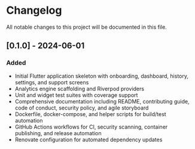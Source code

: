 # Changelog

All notable changes to this project will be documented in this file.

## [0.1.0] - 2024-06-01
### Added
- Initial Flutter application skeleton with onboarding, dashboard, history, settings, and support screens
- Analytics engine scaffolding and Riverpod providers
- Unit and widget test suites with coverage support
- Comprehensive documentation including README, contributing guide, code of conduct, security policy, and agile storyboard
- Dockerfile, docker-compose, and helper scripts for build/test automation
- GitHub Actions workflows for CI, security scanning, container publishing, and release automation
- Renovate configuration for automated dependency updates
